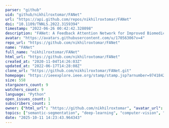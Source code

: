 ```yaml
---
parser: "github"
uid: "github/nikhilroxtomar/FANet"
url: "https://api.github.com/repos/nikhilroxtomar/FANet"
doi: "10.1109/TNNLS.2022.3159394"
timestamp: "2022-06-26 00:42:42.328098"
description: "FANet: A Feedback Attention Network for Improved Biomedical Image Segmentation [IEEE Transactions on Neural Networks and Learning Systems]"
avatar: "https://avatars.githubusercontent.com/u/17056306?v=4"
repo_url: "https://github.com/nikhilroxtomar/FANet"
name: "FANet"
full_name: "nikhilroxtomar/FANet"
html_url: "https://github.com/nikhilroxtomar/FANet"
created_at: "2020-11-04T14:26:03Z"
updated_at: "2022-06-17T14:28:08Z"
clone_url: "https://github.com/nikhilroxtomar/FANet.git"
homepage: "https://ieeexplore.ieee.org/stamp/stamp.jsp?arnumber=9741842"
size: 558
stargazers_count: 9
watchers_count: 9
language: "Python"
open_issues_count: 1
subscribers_count: 1
owner: {"html_url": "https://github.com/nikhilroxtomar", "avatar_url": "https://avatars.githubusercontent.com/u/17056306?v=4", "login": "nikhilroxtomar", "type": "User"}
topics: ["semantic-segmentation", "deep-learning", "computer-vision", "machine-learning", "unet", "pytorch"]
date: "2025-10-11 14:23:43.964343"
---
```

